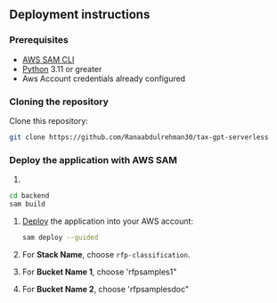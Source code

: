 ## Deployment instructions

### Prerequisites

- [AWS SAM CLI](https://docs.aws.amazon.com/serverless-application-model/latest/developerguide/install-sam-cli.html)
- [Python](https://www.python.org/) 3.11 or greater
- Aws Account credentials already configured

### Cloning the repository

Clone this repository:

```bash
git clone https://github.com/Ranaabdulrehman30/tax-gpt-serverless
```

### Deploy the application with AWS SAM

1. 

   ```bash
   cd backend
   sam build
   ```

1. [Deploy](https://docs.aws.amazon.com/serverless-application-model/latest/developerguide/sam-cli-command-reference-sam-deploy.html) the application into your AWS account:

   ```bash
   sam deploy --guided
   ```

1. For **Stack Name**, choose `rfp-classification`.
2. For **Bucket Name 1**, choose 'rfpsamples1"
3. For **Bucket Name 2**, choose 'rfpsamplesdoc"